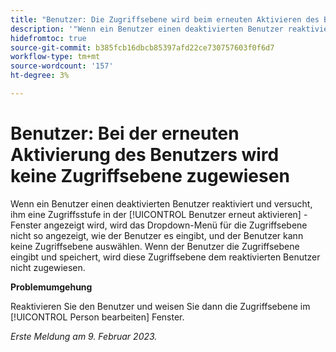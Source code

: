 ```yaml
---
title: "Benutzer: Die Zugriffsebene wird beim erneuten Aktivieren des Benutzers nicht zugewiesen."
description: '"Wenn ein Benutzer einen deaktivierten Benutzer reaktiviert und versucht, ihm im Fenster "Benutzer reaktivieren"eine Zugriffsebene zuzuweisen, wird das Dropdown-Menü für die Zugriffsebene nicht so angezeigt, wie der Benutzer es eingibt, und der Benutzer kann keine Zugriffsebene auswählen. Wenn der Benutzer die Zugriffsebene eingibt und speichert, wird diese Zugriffsebene dem reaktivierten Benutzer nicht zugewiesen."'
hidefromtoc: true
source-git-commit: b385fcb16dbcb85397afd22ce730757603f0f6d7
workflow-type: tm+mt
source-wordcount: '157'
ht-degree: 3%

---
```



# Benutzer: Bei der erneuten Aktivierung des Benutzers wird keine Zugriffsebene zugewiesen

Wenn ein Benutzer einen deaktivierten Benutzer reaktiviert und versucht, ihm eine Zugriffsstufe in der [!UICONTROL Benutzer erneut aktivieren] -Fenster angezeigt wird, wird das Dropdown-Menü für die Zugriffsebene nicht so angezeigt, wie der Benutzer es eingibt, und der Benutzer kann keine Zugriffsebene auswählen. Wenn der Benutzer die Zugriffsebene eingibt und speichert, wird diese Zugriffsebene dem reaktivierten Benutzer nicht zugewiesen.

**Problemumgehung**

Reaktivieren Sie den Benutzer und weisen Sie dann die Zugriffsebene im [!UICONTROL Person bearbeiten] Fenster.

_Erste Meldung am 9. Februar 2023._

